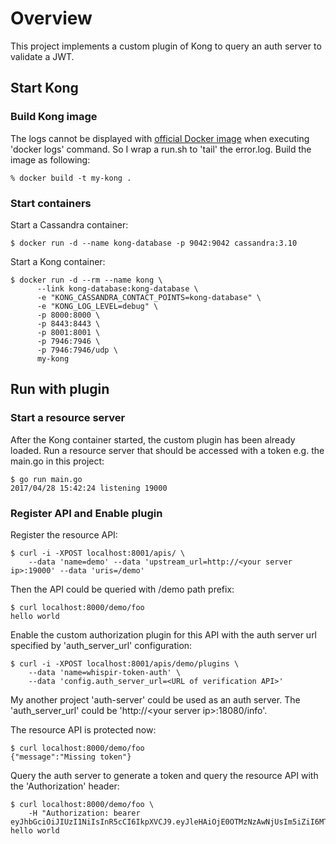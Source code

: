 # Overview

This project implements a custom plugin of Kong to query an auth server to validate a JWT.

## Start Kong

### Build Kong image

The logs cannot be displayed with [official Docker image](https://hub.docker.com/_/kong/) 
when executing 'docker logs' command. So I wrap a run.sh to 'tail' the error.log. Build the 
image as following:

```
% docker build -t my-kong .
```

### Start containers

Start a Cassandra container:

```
$ docker run -d --name kong-database -p 9042:9042 cassandra:3.10
```

Start a Kong container:

```
$ docker run -d --rm --name kong \
      --link kong-database:kong-database \
      -e "KONG_CASSANDRA_CONTACT_POINTS=kong-database" \
      -e "KONG_LOG_LEVEL=debug" \
      -p 8000:8000 \
      -p 8443:8443 \
      -p 8001:8001 \
      -p 7946:7946 \
      -p 7946:7946/udp \
      my-kong
```

## Run with plugin

### Start a resource server

After the Kong container started, the custom plugin has been already loaded. Run a resource
server that should be accessed with a token e.g. the main.go in this project:

```
$ go run main.go 
2017/04/28 15:42:24 listening 19000
```

### Register API and Enable plugin

Register the resource API:

```
$ curl -i -XPOST localhost:8001/apis/ \
    --data 'name=demo' --data 'upstream_url=http://<your server ip>:19000' --data 'uris=/demo'
```

Then the API could be queried with /demo path prefix:

```
$ curl localhost:8000/demo/foo
hello world
```

Enable the custom authorization plugin for this API with the auth server url specified by 
'auth_server_url' configuration:

```
$ curl -i -XPOST localhost:8001/apis/demo/plugins \
    --data 'name=whispir-token-auth' \
    --data 'config.auth_server_url=<URL of verification API>'
```

My another project 'auth-server' could be used as an auth server. The 'auth_server_url' could
be 'http://&lt;your server ip&gt;:18080/info'.

The resource API is protected now:

```
$ curl localhost:8000/demo/foo
{"message":"Missing token"}
```

Query the auth server to generate a token and query the resource API with the 'Authorization' 
header:

```
$ curl localhost:8000/demo/foo \
    -H "Authorization: bearer eyJhbGciOiJIUzI1NiIsInR5cCI6IkpXVCJ9.eyJleHAiOjE0OTMzNzAwNjUsIm5iZiI6MTQ5MzM2NjQ2NSwiaWF0IjoxNDkzMzY2NDY1LCJjbGllbnRfaWQiOiI1Si1iMHRNclRGUzNBeExuckNmSDVBIn0.XUMUYMrrtKRKS11fVOvy4Vr4whS9ffRIxOQ_psSubwo"
hello world
```
